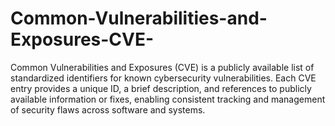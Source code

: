 # Common-Vulnerabilities-and-Exposures-CVE-
Common Vulnerabilities and Exposures (CVE) is a publicly available list of standardized identifiers for known cybersecurity vulnerabilities. Each CVE entry provides a unique ID, a brief description, and references to publicly available information or fixes, enabling consistent tracking and management of security flaws across software and systems.
